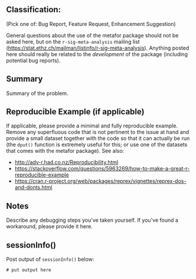 ## Classification:

(Pick one of: Bug Report, Feature Request, Enhancement Suggestion)

General questions about the use of the metafor package should not be asked here, but on the `r-sig-meta-analysis` mailing list (https://stat.ethz.ch/mailman/listinfo/r-sig-meta-analysis). Anything posted here should really be related to the *development* of the package (including potential bug reports).

## Summary

Summary of the problem.

## Reproducible Example (if applicable)

If applicable, please provide a minimal and fully reproducible example. Remove any superfluous code that is not pertinent to the issue at hand and provide a small dataset together with the code so that it can actually be run (the `dput()` function is extremely useful for this; or use one of the datasets that comes with the metafor package). See also:

- http://adv-r.had.co.nz/Reproducibility.html
- https://stackoverflow.com/questions/5963269/how-to-make-a-great-r-reproducible-example
- https://cran.r-project.org/web/packages/reprex/vignettes/reprex-dos-and-donts.html

## Notes

Describe any debugging steps you've taken yourself. If you've found a workaround, please provide it here.

## sessionInfo()

Post output of `sessionInfo()` below:

```
# put output here
```

